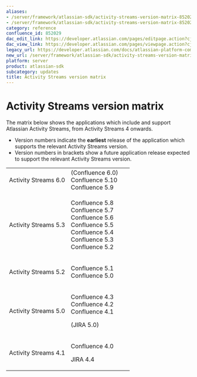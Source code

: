 ```yaml
---
aliases:
- /server/framework/atlassian-sdk/activity-streams-version-matrix-852029.html
- /server/framework/atlassian-sdk/activity-streams-version-matrix-852029.md
category: reference
confluence_id: 852029
dac_edit_link: https://developer.atlassian.com/pages/editpage.action?cjm=wozere&pageId=852029
dac_view_link: https://developer.atlassian.com/pages/viewpage.action?cjm=wozere&pageId=852029
legacy_url: https://developer.atlassian.com/docs/atlassian-platform-common-components/activity-streams/activity-streams-version-matrix
new_url: /server/framework/atlassian-sdk/activity-streams-version-matrix
platform: server
product: atlassian-sdk
subcategory: updates
title: Activity Streams version matrix
---
```

# Activity Streams version matrix

The matrix below shows the applications which include and support Atlassian Activity Streams, from Activity Streams 4 onwards. 

-   Version numbers indicate the **earliest** release of the application which supports the relevant Activity Streams version.
-   Version numbers in brackets show a future application release expected to support the relevant Activity Streams version.  
      

<table>
<colgroup>
<col style="width: 50%" />
<col style="width: 50%" />
</colgroup>
<tbody>
<tr class="odd">
<td>Activity Streams 6.0</td>
<td>(Confluence 6.0)<br />
Confluence 5.10<br />
Confluence 5.9</td>
</tr>
<tr class="even">
<td>Activity Streams 5.3</td>
<td><p>Confluence 5.8<br />
Confluence 5.7<br />
Confluence 5.6<br />
Confluence 5.5<br />
Confluence 5.4<br />
Confluence 5.3<br />
Confluence 5.2</p></td>
</tr>
<tr class="odd">
<td>Activity Streams 5.2</td>
<td><p>Confluence 5.1<br />
Confluence 5.0</p></td>
</tr>
<tr class="even">
<td><p>Activity Streams 5.0</p></td>
<td><p>Confluence 4.3<br />
Confluence 4.2<br />
Confluence 4.1</p>
<p>(JIRA 5.0)</p></td>
</tr>
<tr class="odd">
<td><p>Activity Streams 4.1</p></td>
<td><p>Confluence 4.0</p>
<p>JIRA 4.4</p></td>
</tr>
</tbody>
</table>




























































































































































































































































































































































































































































































































































































































